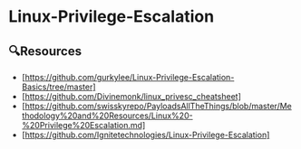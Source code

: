 # Linux-Privilege-Escalation

## 🔍Resources
- [https://github.com/gurkylee/Linux-Privilege-Escalation-Basics/tree/master]
- [https://github.com/Divinemonk/linux_privesc_cheatsheet]
- [https://github.com/swisskyrepo/PayloadsAllTheThings/blob/master/Methodology%20and%20Resources/Linux%20-%20Privilege%20Escalation.md]
- [https://github.com/Ignitetechnologies/Linux-Privilege-Escalation]
